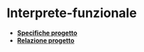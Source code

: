 # Interprete-funzionale

+ <b>[Specifiche progetto](https://nbviewer.jupyter.org/github/MatteoGiorgi/Interprete-funzionale/blob/master/specifiche_interprete.pdf)</b>
+ <b>[Relazione progetto](https://nbviewer.jupyter.org/github/MatteoGiorgi/Interprete-funzionale/blob/master/relazione_interprete.pdf)</b>

